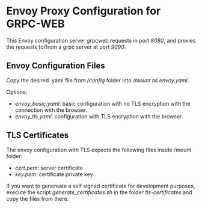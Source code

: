 # Envoy Proxy Configuration for GRPC-WEB

This Envoy configuration server grpcweb requests in port *8080*, and proxies the requests to/from a grpc server at port *9090*.

## Envoy Configuration Files

Copy the desired .yaml file from _/config_ folder into _/mount_ as *envoy.yaml*.

Options:
- _envoy_basic.yaml_: basic configuration with no TLS encryption with the connection with the browser.
- _envoy_tls.yaml_: configuration with TLS encryption with the browser.

## TLS Certificates

The envoy configuration with TLS expects the following files inside /mount folder:

- _cert.pem_: server certificate
- _key.pem_: certificate private key

If you want to genereate a self signed certificate for development purposes, execute the script _generate_certificates.sh_ in the folder _tls-certificates_ and copy the files from there.
